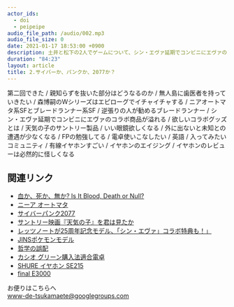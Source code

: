 ```yaml
---
actor_ids:
  - doi
  - peipeipe
audio_file_path: /audio/002.mp3
audio_file_size: 0
date: 2021-01-17 18:53:00 +0900
description: 土井と松下の2人でゲームについて、シン・エヴァ延期でコンビニにエヴァのコラボ商品が溢れることについて話しました
duration: "84:23"
layout: article
title: 2.サイバーか、パンクか、2077か？
---
```

第二回できた / 親知らずを抜いた部分はどうなるのか / 無人島に歯医者を持っていきたい / 森博嗣のWシリーズはエピローグでイチャイチャする / ニアオートマタ系SFとブレードランナー系SF / 逆張りの人が勧めるブレードランナー / シン・エヴァ延期でコンビニにエヴァのコラボ商品が溢れる / 欲しいコラボグッズとは / 天気の子のサントリー製品 / いい眼鏡欲しくなる / 外に出ないと未知との遭遇が少なくなる / FPの勉強してる / 電卓使いこなしたい / 英語 / 入ってみたいコミュニティ / 有線イヤホンすごい / イヤホンのエイジング / イヤホンのレビューは必然的に怪しくなる
## 関連リンク
- [血か、死か、無か? Is It Blood, Death or Null?](https://bookclub.kodansha.co.jp/buy?item=0000212990)
- [ニーア オートマタ](https://www.jp.square-enix.com/nierautomata/)
- [サイバーパンク2077](https://www.spike-chunsoft.co.jp/cyberpunk2077/)
- [サントリー映画『天気の子』を君は見たか](https://note.com/ggkiev/n/nd2cd7a4f7241)
- [レッツノートが25周年記念モデル、「シン・エヴァ」コラボ特典も！」](https://news.mynavi.jp/article/20210113-1640287/)
- [JINSポケモンモデル](https://www.jins.com/jp/collabo/pokemon/)
- [哲学の誤配](https://www.amazon.co.jp/dp/B088QZDG2V)
- [カシオ グリーン購入法適合電卓](https://www.amazon.co.jp/dp/B000UZRNJG)
- [SHURE イヤホン SE215](https://www.amazon.co.jp/dp/B00A16BT4E)
- [final E3000](https://www.amazon.co.jp/dp/B071FB3PNM)

お便りはこちらへ<br/>
www-de-tsukamaete@googlegroups.com
